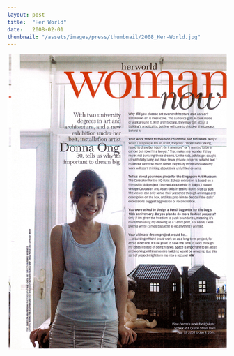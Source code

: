 ```yaml
---
layout: post
title:  "Her World"
date:   2008-02-01
thumbnail: "/assets/images/press/thumbnail/2008_Her-World.jpg"
---
```


![My image Name](/assets/images/press/2008_Her-World.jpg)